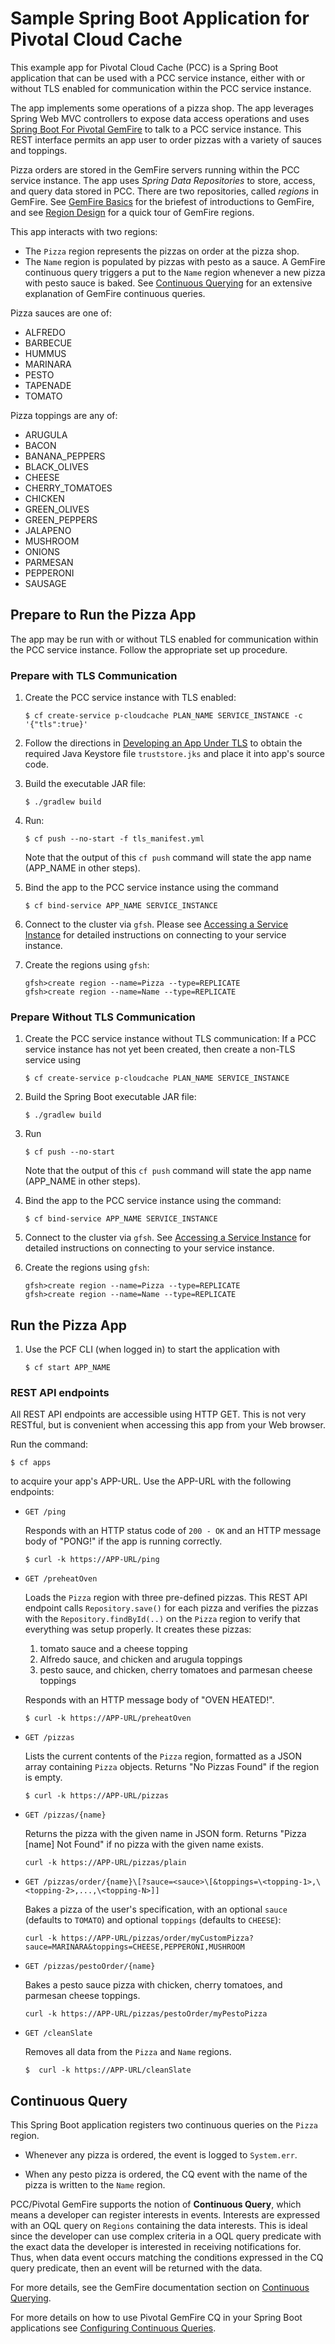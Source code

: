 # Sample Spring Boot Application for Pivotal Cloud Cache

This example app for Pivotal Cloud Cache (PCC) is
a Spring Boot application that can be used with
a PCC service instance,
either with or without TLS enabled for communication within
the PCC service instance.

The app implements some operations of a pizza shop.
The app leverages Spring Web MVC controllers
to expose data access operations and uses [Spring Boot For Pivotal GemFire](https://docs.spring.io/autorepo/docs/spring-boot-data-geode-build/1.0.0.BUILD-SNAPSHOT/reference/htmlsingle/) to talk to a PCC service instance.
This REST interface permits an app user to order pizzas with a
variety of sauces and toppings.

Pizza orders are stored in the GemFire servers running within the PCC
service instance.
The app uses _Spring Data Repositories_ to store,
access, and query data stored in PCC.
There are two repositories, called _regions_ in GemFire.
See [GemFire Basics](https://docs.pivotal.io/p-cloud-cache/index.html#GFBasics) for the briefest of introductions to GemFire,
and see [Region Design](https://docs.pivotal.io/p-cloud-cache/region-design.html) for a quick tour of GemFire regions.

This app interacts with two regions:

- The `Pizza` region represents the pizzas on order at the pizza shop.
- The `Name` region  is populated by pizzas with pesto as a sauce.
A GemFire continuous query triggers a put to the `Name` region whenever
a new pizza with pesto sauce is baked.
See [Continuous Querying](http://gemfire.docs.pivotal.io/geode/developing/continuous_querying/chapter_overview.html) for an extensive explanation
of GemFire continuous queries.

Pizza sauces are one of:

- ALFREDO
- BARBECUE
- HUMMUS
- MARINARA
- PESTO
- TAPENADE
- TOMATO

Pizza toppings are any of:

- ARUGULA
- BACON
- BANANA_PEPPERS
- BLACK_OLIVES
- CHEESE
- CHERRY_TOMATOES
- CHICKEN
- GREEN_OLIVES
- GREEN_PEPPERS
- JALAPENO
- MUSHROOM
- ONIONS
- PARMESAN
- PEPPERONI
- SAUSAGE

## Prepare to Run the Pizza App

The app may be run with or without TLS enabled for communication
within the PCC service instance.
Follow the appropriate set up procedure.

### Prepare with TLS Communication

1. Create the PCC service instance with TLS enabled:

    ```
    $ cf create-service p-cloudcache PLAN_NAME SERVICE_INSTANCE -c '{"tls":true}'
    ```
1. Follow the directions in [Developing an App Under TLS](https://docs.pivotal.io/p-cloud-cache/tls-enabled-app.html)
to obtain the required Java Keystore file `truststore.jks` and place
it into app's source code.
1. Build the executable JAR file:

    ```
    $ ./gradlew build
    ```
1. Run:

    ```
    $ cf push --no-start -f tls_manifest.yml
    ```

    Note that the output of this `cf push` command will state the app name
    (APP_NAME in other steps).

1. Bind the app to the PCC service instance using the command

    ```
    $ cf bind-service APP_NAME SERVICE_INSTANCE
    ```
1. Connect to the cluster via `gfsh`. Please see [Accessing a Service Instance](https://docs.pivotal.io/p-cloud-cache/accessing-instance.html) for detailed instructions on connecting to your service instance.
1. Create the regions using `gfsh`:

    ```
    gfsh>create region --name=Pizza --type=REPLICATE
    gfsh>create region --name=Name --type=REPLICATE
    ```

### Prepare Without TLS Communication

1. Create the PCC service instance without TLS communication:
If a PCC service instance has not yet been created, then create a non-TLS service using 

    ```
    $ cf create-service p-cloudcache PLAN_NAME SERVICE_INSTANCE
    ```
1. Build the Spring Boot executable JAR file:

    ```
    $ ./gradlew build
    ```
1. Run 

    ```
    $ cf push --no-start
    ```

    Note that the output of this `cf push` command will state the app name
    (APP_NAME in other steps).

1. Bind the app to the PCC service instance using the command:

    ```
    $ cf bind-service APP_NAME SERVICE_INSTANCE
    ```
1. Connect to the cluster via `gfsh`.
See [Accessing a Service Instance](https://docs.pivotal.io/p-cloud-cache/1-5/accessing-instance.html) for detailed instructions on connecting to your service instance.
1. Create the regions using `gfsh`:

    ```
    gfsh>create region --name=Pizza --type=REPLICATE
    gfsh>create region --name=Name --type=REPLICATE
    ```

## Run the Pizza App

1. Use the PCF CLI (when logged in) to start the application with 

    ```
    $ cf start APP_NAME
    ```

### REST API endpoints

All REST API endpoints are accessible using HTTP GET.  This is not very RESTful, but is convenient
when accessing this app from your Web browser.

Run the command:

```
$ cf apps
```

to acquire your app's APP-URL.
Use the APP-URL with the following endpoints:

- `GET /ping`

    Responds with an HTTP status code of `200 - OK` and an HTTP message body
    of "PONG!" if the app is running correctly.

    ```
    $ curl -k https://APP-URL/ping
    ```

- `GET /preheatOven`

    Loads the `Pizza` region with three pre-defined pizzas.
    This REST API endpoint calls `Repository.save()` for each pizza
    and verifies the pizzas with the `Repository.findById(..)` on the
    `Pizza` region to verify that everything was setup properly.
    It creates these pizzas:

    1. tomato sauce and a cheese topping
    2. Alfredo sauce, and chicken and arugula toppings
    3. pesto sauce, and chicken, cherry tomatoes and parmesan cheese toppings
 
    Responds with an HTTP message body of "OVEN HEATED!".

    ```
    $ curl -k https://APP-URL/preheatOven
    ```

- `GET /pizzas`

    Lists the current contents of the `Pizza` region, formatted as
    a JSON array containing `Pizza` objects.
    Returns "No Pizzas Found" if the region is empty.

    ```
    $ curl -k https://APP-URL/pizzas
    ```

- `GET /pizzas/{name}`
     
    Returns the pizza with the given name in JSON form.
    Returns "Pizza \[name\] Not Found"
    if no pizza with the given name exists.

    ```
    curl -k https://APP-URL/pizzas/plain
    ```

- `GET /pizzas/order/{name}\[?sauce=<sauce>\[&toppings=\<topping-1>,\<topping-2>,...,\<topping-N>]]`

    Bakes a pizza of the user's specification,
    with an optional `sauce` (defaults to `TOMATO`)
    and optional `toppings` (defaults to `CHEESE`):

    ```
    curl -k https://APP-URL/pizzas/order/myCustomPizza?sauce=MARINARA&toppings=CHEESE,PEPPERONI,MUSHROOM
    ```

- `GET /pizzas/pestoOrder/{name}`

    Bakes a pesto sauce pizza with chicken, cherry tomatoes, and parmesan
    cheese toppings.

    ```
    curl -k https://APP-URL/pizzas/pestoOrder/myPestoPizza
    ```

- `GET /cleanSlate`

    Removes all data from the `Pizza` and `Name` regions.

    ```
    $  curl -k https://APP-URL/cleanSlate
    ```

## Continuous Query

This Spring Boot application registers two continuous queries
on the `Pizza` region.

- Whenever any pizza is ordered, the event is logged to `System.err`.

- When any pesto pizza is ordered, the CQ event with the name of
the pizza is written to the `Name` region.

PCC/Pivotal GemFire supports the notion of **Continuous Query**, which means a developer can register interests in events.
Interests are expressed with an OQL query on `Regions` containing the data interests.  This is ideal since the developer
can use complex criteria in a OQL query predicate with the exact data the developer is interested in receiving notifications for.
Thus, when data event occurs matching the conditions expressed in the CQ query predicate, then an event will be returned with
the data.

For more details, see the GemFire documentation section on [Continuous Querying](http://gemfire.docs.pivotal.io/geode/developing/continuous_querying/chapter_overview.html).

For more details on how to use Pivotal GemFire CQ in your Spring Boot applications see [Configuring Continuous Queries](https://docs.spring.io/spring-data/gemfire/docs/current/reference/html/#bootstrap-annotation-config-continuous-queries).

